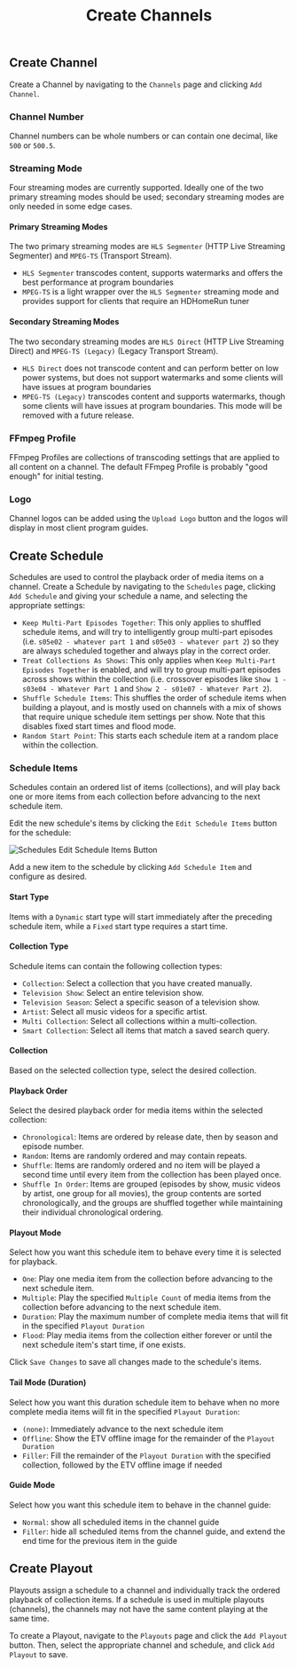 ﻿---
uid: user-guide-create-channels
title: Create Channels
---

## Create Channel

Create a Channel by navigating to the `Channels` page and clicking `Add Channel`.

### Channel Number

Channel numbers can be whole numbers or can contain one decimal, like `500` or `500.5`.

### Streaming Mode

Four streaming modes are currently supported. Ideally one of the two primary streaming modes should be used; secondary streaming modes are only needed in some edge cases.

#### Primary Streaming Modes

The two primary streaming modes are `HLS Segmenter` (HTTP Live Streaming Segmenter) and `MPEG-TS` (Transport Stream).

* `HLS Segmenter` transcodes content, supports watermarks and offers the best performance at program boundaries
* `MPEG-TS` is a light wrapper over the `HLS Segmenter` streaming mode and provides support for clients that require an HDHomeRun tuner

#### Secondary Streaming Modes

The two secondary streaming modes are `HLS Direct` (HTTP Live Streaming Direct) and `MPEG-TS (Legacy)` (Legacy Transport Stream).

* `HLS Direct` does not transcode content and can perform better on low power systems, but does not support watermarks and some clients will have issues at program boundaries
* `MPEG-TS (Legacy)` transcodes content and supports watermarks, though some clients will have issues at program boundaries. This mode will be removed with a future release.

### FFmpeg Profile

FFmpeg Profiles are collections of transcoding settings that are applied to all content on a channel.
The default FFmpeg Profile is probably "good enough" for initial testing.

### Logo

Channel logos can be added using the `Upload Logo` button and the logos will display in most client program guides.

## Create Schedule

Schedules are used to control the playback order of media items on a channel.
Create a Schedule by navigating to the `Schedules` page, clicking `Add Schedule` and giving your schedule a name, and selecting the appropriate settings:

* `Keep Multi-Part Episodes Together`: This only applies to shuffled schedule items, and will try to intelligently group multi-part episodes (i.e. `s05e02 - whatever part 1` and `s05e03 - whatever part 2`) so they are always scheduled together and always play in the correct order.
* `Treat Collections As Shows`: This only applies when `Keep Multi-Part Episodes Together` is enabled, and will try to group multi-part episodes across shows within the collection (i.e. crossover episodes like `Show 1 - s03e04 - Whatever Part 1` and `Show 2 - s01e07 - Whatever Part 2`).
* `Shuffle Schedule Items`: This shuffles the order of schedule items when building a playout, and is mostly used on channels with a mix of shows that require unique schedule item settings per show. Note that this disables fixed start times and flood mode.
* `Random Start Point`: This starts each schedule item at a random place within the collection.

### Schedule Items

Schedules contain an ordered list of items (collections), and will play back one or more items from each collection before advancing to the next schedule item.

Edit the new schedule's items by clicking the `Edit Schedule Items` button for the schedule:

![Schedules Edit Schedule Items Button](/images/docs/schedules-edit-schedule-items.png)

Add a new item to the schedule by clicking `Add Schedule Item` and configure as desired.

#### Start Type

Items with a `Dynamic` start type will start immediately after the preceding schedule item, while a `Fixed` start type requires a start time.

#### Collection Type

Schedule items can contain the following collection types:

- `Collection`: Select a collection that you have created manually.
- `Television Show`: Select an entire television show.
- `Television Season`: Select a specific season of a television show.
- `Artist`: Select all music videos for a specific artist.
- `Multi Collection`: Select all collections within a multi-collection.
- `Smart Collection`: Select all items that match a saved search query.

#### Collection

Based on the selected collection type, select the desired collection.

#### Playback Order

Select the desired playback order for media items within the selected collection:

- `Chronological`: Items are ordered by release date, then by season and episode number.
- `Random`: Items are randomly ordered and may contain repeats.
- `Shuffle`: Items are randomly ordered and no item will be played a second time until every item from the collection has been played once.
- `Shuffle In Order`: Items are grouped (episodes by show, music videos by artist, one group for all movies), the group contents are sorted chronologically, and the groups are shuffled together while maintaining their individual chronological ordering.

#### Playout Mode

Select how you want this schedule item to behave every time it is selected for playback.

- `One`: Play one media item from the collection before advancing to the next schedule item.
- `Multiple`: Play the specified `Multiple Count` of media items from the collection before advancing to the next schedule item.
- `Duration`: Play the maximum number of complete media items that will fit in the specified `Playout Duration`
- `Flood`: Play media items from the collection either forever or until the next schedule item's start time, if one exists.

Click `Save Changes` to save all changes made to the schedule's items.

#### Tail Mode (Duration)

Select how you want this duration schedule item to behave when no more complete media items will fit in the specified `Playout Duration`:

- `(none)`: Immediately advance to the next schedule item
- `Offline`: Show the ETV offline image for the remainder of the `Playout Duration`
- `Filler`: Fill the remainder of the `Playout Duration` with the specified collection, followed by the ETV offline image if needed

#### Guide Mode

Select how you want this schedule item to behave in the channel guide:

- `Normal`: show all scheduled items in the channel guide
- `Filler`: hide all scheduled items from the channel guide, and extend the end time for the previous item in the guide

## Create Playout

Playouts assign a schedule to a channel and individually track the ordered playback of collection items.
If a schedule is used in multiple playouts (channels), the channels may not have the same content playing at the same time.

To create a Playout, navigate to the `Playouts` page and click the `Add Playout` button. Then, select the appropriate channel and schedule, and click `Add Playout` to save.
